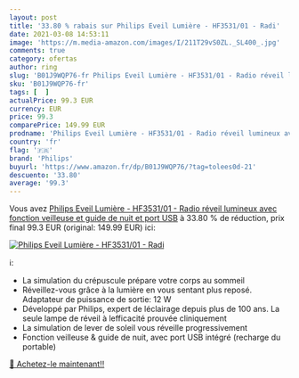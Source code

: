 ```yaml
---
layout: post
title: '33.80 % rabais sur Philips Eveil Lumière - HF3531/01 - Radi'
date: 2021-03-08 14:53:11
image: 'https://m.media-amazon.com/images/I/211T29vS0ZL._SL400_.jpg'
comments: true
category: ofertas
author: ring
slug: 'B01J9WQP76-fr Philips Eveil Lumière - HF3531/01 - Radio réveil lumineux...'
sku: 'B01J9WQP76-fr'
tags: [  ]
actualPrice: 99.3 EUR
currency: EUR
price: 99.3
comparePrice: 149.99 EUR
prodname: 'Philips Eveil Lumière - HF3531/01 - Radio réveil lumineux avec fonction veilleuse et guide de nuit et port USB'
country: 'fr'
flag: '🇫🇷'
brand: 'Philips'
buyurl: 'https://www.amazon.fr/dp/B01J9WQP76/?tag=tolees0d-21'
descuento: '33.80'
average: '99.3'
---
```


Vous avez [Philips Eveil Lumière - HF3531/01 - Radio réveil lumineux avec fonction veilleuse et guide de nuit et port USB](https://www.amazon.fr/dp/B01J9WQP76/?tag=tolees0d-21)  à  33.80 % de réduction, prix final  99.3 EUR (original: 149.99 EUR) ici:

[![Philips Eveil Lumière - HF3531/01 - Radi](https://m.media-amazon.com/images/I/211T29vS0ZL._SL400_.jpg)](https://www.amazon.fr/dp/B01J9WQP76/?tag=tolees0d-21)

ℹ️:

- La simulation du crépuscule prépare votre corps au sommeil
- Réveillez-vous grâce à la lumière en vous sentant plus reposé. Adaptateur de puissance de sortie: 12 W
- Développé par Philips, expert de léclairage depuis plus de 100 ans. La seule lampe de réveil à lefficacité prouvée cliniquement
- La simulation de lever de soleil vous réveille progressivement
- Fonction veilleuse & guide de nuit, avec port USB intégré (recharge du portable)

[🛒 Achetez-le maintenant!!](https://www.amazon.fr/dp/B01J9WQP76/?tag=tolees0d-21)
